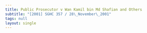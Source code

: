 ```yaml
---
title: Public Prosecutor v Wan Kamil bin Md Shafian and Others
subtitle: "[2001] SGHC 357 / 28\_November\_2001"
tags: null
layout: single
---
```


